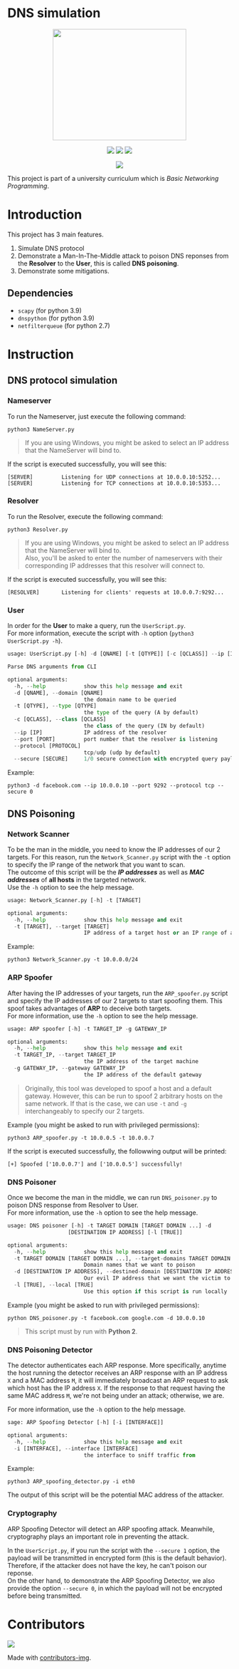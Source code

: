 # DNS simulation
<a href="https://www.uit.edu.vn/">
<p align="center">
  <img width="300" height="250" src="https://user-images.githubusercontent.com/44528004/122157620-5b2c2200-ce95-11eb-9b6c-8df62f5d282a.png">
</p>
</a>

<p align="center">
  <img src="https://github.com/datthinh1801/NT106.DNS-simulation/actions/workflows/python-dependencies.yml/badge.svg">
  <img src="https://github.com/datthinh1801/NT106.DNS-simulation/actions/workflows/flake8.yml/badge.svg">
  <img src="https://github.com/datthinh1801/NT106.DNS-simulation/actions/workflows/pytest.yml/badge.svg">
</p>
<p align="center">
  <img src="https://www.codefactor.io/repository/github/datthinh1801/nt106.dns-simulation/badge">
 </p>

This project is part of a university curriculum which is *Basic Networking Programming*.  

# Introduction
This project has 3 main features.  
1. Simulate DNS protocol  
2. Demonstrate a Man-In-The-Middle attack to poison DNS reponses from the **Resolver** to the **User**, this is called **DNS poisoning**.
3. Demonstrate some mitigations.

## Dependencies
- `scapy` (for python 3.9)
- `dnspython` (for python 3.9)
- `netfilterqueue` (for python 2.7)

# Instruction
## DNS protocol simulation
### Nameserver
To run the Nameserver, just execute the following command:  
```
python3 NameServer.py
```  
> If you are using Windows, you might be asked to select an IP address that the NameServer will bind to.  

If the script is executed successfully, you will see this:  
```
[SERVER]         Listening for UDP connections at 10.0.0.10:5252...
[SERVER]         Listening for TCP connections at 10.0.0.10:5353...
```

### Resolver
To run the Resolver, execute the following command:
```
python3 Resolver.py
```  
> If you are using Windows, you might be asked to select an IP address that the NameServer will bind to.  
> Also, you'll be asked to enter the number of nameservers with their corresponding IP addresses that this resolver will connect to.  

If the script is executed successfully, you will see this:  
```
[RESOLVER]       Listening for clients' requests at 10.0.0.7:9292...
```

### User
In order for the **User** to make a query, run the `UserScript.py`.  
For more information, execute the script with `-h` option (`python3 UserScript.py -h`).  
```python
usage: UserScript.py [-h] -d [QNAME] [-t [QTYPE]] [-c [QCLASS]] --ip [IP] --port [PORT] [--protocol [PROTOCOL]] [--secure [SECURE]]

Parse DNS arguments from CLI

optional arguments:
  -h, --help            show this help message and exit
  -d [QNAME], --domain [QNAME]
                        the domain name to be queried
  -t [QTYPE], --type [QTYPE]
                        the type of the query (A by default)
  -c [QCLASS], --class [QCLASS]
                        the class of the query (IN by default)
  --ip [IP]             IP address of the resolver
  --port [PORT]         port number that the resolver is listening
  --protocol [PROTOCOL]
                        tcp/udp (udp by default)
  --secure [SECURE]     1/0 secure connection with encrypted query payload (encrypted by default)
```  

Example:  
```
python3 -d facebook.com --ip 10.0.0.10 --port 9292 --protocol tcp --secure 0
```

## DNS Poisoning
### Network Scanner
To be the man in the middle, you need to know the IP addresses of our 2 targets. For this reason, run the `Network_Scanner.py` script with the `-t` option to specify the IP range of the network that you want to scan.  
The outcome of this script will be the ***IP addresses*** as well as ***MAC addresses*** of **all hosts** in the targeted network.  
Use the `-h` option to see the help message.
```python
usage: Network_Scanner.py [-h] -t [TARGET]

optional arguments:
  -h, --help            show this help message and exit
  -t [TARGET], --target [TARGET]
                        IP address of a target host or an IP range of a target network
```  
Example:  
```
python3 Network_Scanner.py -t 10.0.0.0/24
```  

### ARP Spoofer
After having the IP addresses of your targets, run the `ARP_spoofer.py` script and specify the IP addresses of our 2 targets to start spoofing them. This spoof takes advantages of **ARP** to deceive both targets.  
For more information, use the `-h` option to see the help message.
```python
usage: ARP spoofer [-h] -t TARGET_IP -g GATEWAY_IP

optional arguments:
  -h, --help            show this help message and exit
  -t TARGET_IP, --target TARGET_IP
                        the IP address of the target machine
  -g GATEWAY_IP, --gateway GATEWAY_IP
                        the IP address of the default gateway
```  
> Originally, this tool was developed to spoof a host and a default gateway. However, this can be run to spoof 2 arbitrary hosts on the same network. If that is the case, we can use `-t` and `-g` interchangeably to specify our 2 targets.  

Example (you might be asked to run with privileged permissions):  
```
python3 ARP_spoofer.py -t 10.0.0.5 -t 10.0.0.7
```  

If the script is executed successfully, the followwing output will be printed:  
```
[+] Spoofed ['10.0.0.7'] and ['10.0.0.5'] successfully!
```

### DNS Poisoner
Once we become the man in the middle, we can run `DNS_poisoner.py` to poison DNS response from Resolver to User.  
For more information, use the `-h` option to see the help message.
```python
usage: DNS poisoner [-h] -t TARGET DOMAIN [TARGET DOMAIN ...] -d
                   [DESTINATION IP ADDRESS] [-l [TRUE]]

optional arguments:
  -h, --help            show this help message and exit
  -t TARGET DOMAIN [TARGET DOMAIN ...], --target-domains TARGET DOMAIN [TARGET DOMAIN ...]
                        Domain names that we want to poison
  -d [DESTINATION IP ADDRESS], --destined-domain [DESTINATION IP ADDRESS]
                        Our evil IP address that we want the victim to reach
  -l [TRUE], --local [TRUE]
                        Use this option if this script is run locally
```  

Example (you might be asked to run with privileged permissions):
```
python DNS_poisoner.py -t facebook.com google.com -d 10.0.0.10
```  
> This script must by run with **Python 2**.

### DNS Poisoning Detector
The detector authenticates each ARP response. More specifically, anytime the host running the detector receives an ARP response with an IP address `X` and a MAC address `M`, it will immediately broadcast an ARP request to ask which host has the IP address `X`. If the response to that request having the same MAC address `M`, we're not being under an attack; otherwise, we are.  

For more information, use the `-h` option to the help message.  
```python
sage: ARP Spoofing Detector [-h] [-i [INTERFACE]]

optional arguments:
  -h, --help            show this help message and exit
  -i [INTERFACE], --interface [INTERFACE]
                        the interface to sniff traffic from
```  

Example:  
```
python3 ARP_spoofing_detector.py -i eth0
```  

The output of this script will be the potential MAC address of the attacker.  

### Cryptography
ARP Spoofing Detector will detect an ARP spoofing attack. Meanwhile, cryptography plays an important role in preventing the attack.  

In the `UserScript.py`, if you run the script with the `--secure 1` option, the payload will be transmitted in encrypted form (this is the default behavior). Therefore, if the attacker does not have the key, he can't poison our reponse.  
On the other hand, to demonstrate the ARP Spoofing Detector, we also provide the option `--secure 0`, in which the payload will not be encrypted before being transmitted.

# Contributors
<a href="https://github.com/datthinh1801/NT106.DNS-simulation/graphs/contributors">
  <img src="https://contrib.rocks/image?repo=datthinh1801/NT106.DNS-simulation" />
</a>

Made with [contributors-img](https://contrib.rocks).
